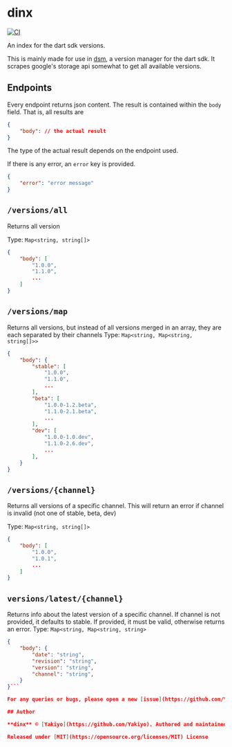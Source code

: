 # dinx
[![CI](https://github.com/Yakiyo/dinx/actions/workflows/ci.yml/badge.svg)](https://github.com/Yakiyo/dinx/actions/workflows/ci.yml)

An index for the dart sdk versions. 

This is mainly made for use in [dsm](https://github.com/Yakiyo/dsm), a version manager for the dart sdk. It scrapes google's storage api somewhat to get all available versions.

## Endpoints

Every endpoint returns json content. The result is contained within the `body` field. That is, all results are 
```json
{
    "body": // the actual result
}
```
The type of the actual result depends on the endpoint used.

If there is any error, an `error` key is provided.
```json
{
    "error": "error message"
}
```

## `/versions/all`
Returns all version

Type: `Map<string, string[]>`
```json
{
    "body": [
        "1.0.0",
        "1.1.0",
        ...
    ]
}
```

## `/versions/map`
Returns all versions, but instead of all versions merged in an array, they are each separated by their channels
Type: `Map<string, Map<string, string[]>>`
```json
{
    "body": {
        "stable": [
            "1.0.0",
            "1.1.0",
            ...
        ],
        "beta": [
            "1.0.0-1.2.beta",
            "1.1.0-2.1.beta",
            ...
        ],
        "dev": [
            "1.0.0-1.0.dev",
            "1.1.0-2.6.dev",
            ...
        ],
    }
}
```

## `/versions/{channel}`
Returns all versions of a specific channel. This will return an error if channel is invalid (not one of stable, beta, dev)

Type: `Map<string, string[]>`
```json
{
    "body": [
        "1.0.0",
        "1.0.1",
        ...
    ]
}
```

## `versions/latest/{channel}`
Returns info about the latest version of a specific channel. If channel is not provided, it defaults to stable. If provided, it must be valid, otherwise returns an error. 
Type: `Map<string, Map<string, string>`
```json
{
    "body": {
        "date": "string",
        "revision": "string",
        "version": "string",
        "channel": "string",
    }
}```

For any queries or bugs, please open a new [issue](https://github.com/Yakiyo/dinx/issues)

## Author

**dinx** © [Yakiyo](https://github.com/Yakiyo). Authored and maintained by Yakiyo.

Released under [MIT](https://opensource.org/licenses/MIT) License
